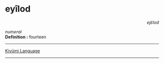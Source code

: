 
# eyîlod

<div align="right"><i>ejɛ̃lod</i></div>

*numeral*  
**Definition :** fourteen  

---

[Kivümi Language](../README.md)

---
